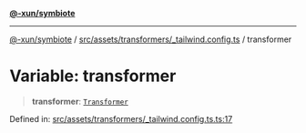 [**@-xun/symbiote**](../../../../../README.md)

***

[@-xun/symbiote](../../../../../README.md) / [src/assets/transformers/\_tailwind.config.ts](../README.md) / transformer

# Variable: transformer

> **transformer**: [`Transformer`](../../../type-aliases/Transformer.md)

Defined in: [src/assets/transformers/\_tailwind.config.ts.ts:17](https://github.com/Xunnamius/symbiote/blob/eabdf496b63a01bba079125634c7ec566eb20891/src/assets/transformers/_tailwind.config.ts.ts#L17)
